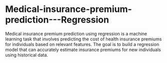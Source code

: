 # Medical-insurance-premium-prediction---Regression

Medical insurance premium prediction using regression is a machine learning task that involves predicting the cost of health insurance premiums for individuals based on relevant features. The goal is to build a regression model that can accurately estimate insurance premiums for new individuals using historical data.
